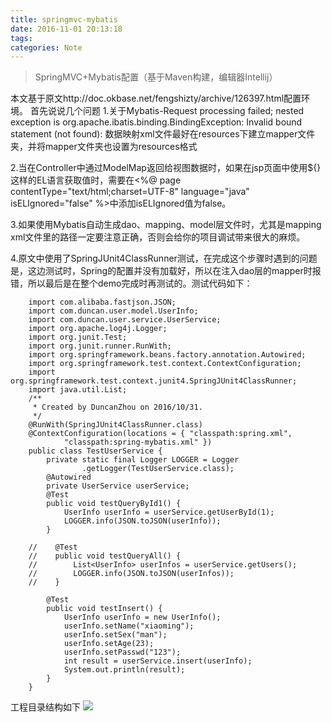 ```yaml
---
title: springmvc-mybatis
date: 2016-11-01 20:13:18
tags:
categories: Note
---
```

> SpringMVC+Mybatis配置（基于Maven构建，编辑器Intellij）

本文基于原文http://doc.okbase.net/fengshizty/archive/126397.html配置环境。
首先说说几个问题
1.关于Mybatis-Request processing failed; nested exception is org.apache.ibatis.binding.BindingException: Invalid bound statement (not found):
	数据映射xml文件最好在resources下建立mapper文件夹，并将mapper文件夹也设置为resources格式

2.当在Controller中通过ModelMap返回给视图数据时，如果在jsp页面中使用${}这样的EL语言获取值时，需要在<%@ page contentType="text/html;charset=UTF-8" language="java" isELIgnored="false" %>中添加isELIgnored值为false。

3.如果使用Mybatis自动生成dao、mapping、model层文件时，尤其是mapping xml文件里的路径一定要注意正确，否则会给你的项目调试带来很大的麻烦。

4.原文中使用了SpringJUnit4ClassRunner测试，在完成这个步骤时遇到的问题是，这边测试时，Spring的配置并没有加载好，所以在注入dao层的mapper时报错，所以最后是在整个demo完成时再测试的。测试代码如下：

		import com.alibaba.fastjson.JSON;
		import com.duncan.user.model.UserInfo;
		import com.duncan.user.service.UserService;
		import org.apache.log4j.Logger;
		import org.junit.Test;
		import org.junit.runner.RunWith;
		import org.springframework.beans.factory.annotation.Autowired;
		import org.springframework.test.context.ContextConfiguration;
		import org.springframework.test.context.junit4.SpringJUnit4ClassRunner;
		import java.util.List;
		/**
		 * Created by DuncanZhou on 2016/10/31.
		 */
		@RunWith(SpringJUnit4ClassRunner.class)
		@ContextConfiguration(locations = { "classpath:spring.xml",
		        "classpath:spring-mybatis.xml" })
		public class TestUserService {
		    private static final Logger LOGGER = Logger
		            .getLogger(TestUserService.class);
		    @Autowired
		    private UserService userService;
		    @Test
		    public void testQueryById1() {
		        UserInfo userInfo = userService.getUserById(1);
		        LOGGER.info(JSON.toJSON(userInfo));
		    }

		//    @Test
		//    public void testQueryAll() {
		//        List<UserInfo> userInfos = userService.getUsers();
		//        LOGGER.info(JSON.toJSON(userInfos));
		//    }

		    @Test
		    public void testInsert() {
		        UserInfo userInfo = new UserInfo();
		        userInfo.setName("xiaoming");
		        userInfo.setSex("man");
		        userInfo.setAge(23);
		        userInfo.setPasswd("123");
		        int result = userService.insert(userInfo);
		        System.out.println(result);
		    }
		}

工程目录结构如下
![](http://ww1.sinaimg.cn/large/006BtUvSjw1f9curjlyyaj309z0gg75t.jpg) 
